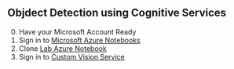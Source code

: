## Objdect Detection using Cognitive Services

0. Have your Microsoft Account Ready
1. Sign in to [Microsoft Azure Notebooks](https://notebooks.azure.com/)
2. Clone [Lab Azure Notebook](https://notebooks.azure.com/azrj/projects/object-detection-lab)
3. Sign in to [Custom Vision Service](https://www.customvision.ai)



